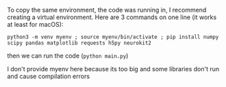 To copy the same environment, the code was running in, I recommend creating a virtual environment. Here are 3 commands on one line (it works at least for macOS):

```python3 -m venv myenv ; source myenv/bin/activate ; pip install numpy scipy pandas matplotlib requests h5py neurokit2```

then we can run the code (```python main.py```)

I don't provide myenv here because its too big and some libraries don't run and cause compilation errors